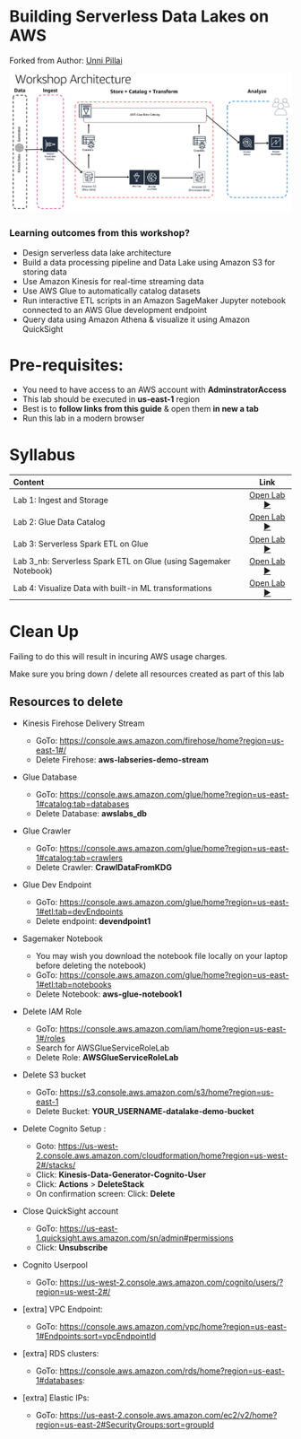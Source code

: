 # Building Serverless Data Lakes on AWS
Forked from Author: [Unni Pillai](github.com/unnipillai/techfest-building-serverless-datalake-on-aws) 

![Architecture Diagram](./img/unnik-techfest-2019-lab-architecture.png)

### Learning outcomes from this workshop?
* Design serverless data lake architecture
* Build a data processing pipeline and Data Lake using Amazon S3 for storing data
* Use Amazon Kinesis for real-time streaming data
* Use AWS Glue to automatically catalog datasets
* Run interactive ETL scripts in an Amazon SageMaker Jupyter notebook connected to an AWS Glue development endpoint
* Query data using Amazon Athena & visualize it using Amazon QuickSight

# Pre-requisites:  
* You need to have access to an AWS account with **AdminstratorAccess**
* This lab should be executed in **us-east-1** region
* Best is to **follow links from this  guide** & open them **in new a tab**
* Run this lab in a modern browser

# Syllabus

|Content| Link|
|:-----|:--:|
|Lab 1: Ingest and Storage |[Open Lab :arrow_forward:](./lab1)|
|Lab 2: Glue Data Catalog |[Open Lab :arrow_forward:](./lab2)|
|Lab 3: Serverless Spark ETL on Glue  |[Open Lab :arrow_forward:](./lab3)|
|Lab 3_nb: Serverless Spark ETL on Glue (using Sagemaker Notebook)  |[Open Lab :arrow_forward:](./lab3_nb)|
|Lab 4: Visualize Data with built-in ML transformations |[Open Lab :arrow_forward:](./lab4)|

# Clean Up

Failing to do this will result in incuring AWS usage charges.

Make sure you bring down / delete all resources created as part of this lab

## Resources to delete
* Kinesis Firehose Delivery Stream
	* GoTo: https://console.aws.amazon.com/firehose/home?region=us-east-1#/
	* Delete Firehose:  **aws-labseries-demo-stream**
* Glue Database
	* GoTo: https://console.aws.amazon.com/glue/home?region=us-east-1#catalog:tab=databases
	* Delete Database: **awslabs_db**
* Glue Crawler
	* GoTo: https://console.aws.amazon.com/glue/home?region=us-east-1#catalog:tab=crawlers
	* Delete Crawler: **CrawlDataFromKDG**
* Glue Dev Endpoint
	* GoTo: https://console.aws.amazon.com/glue/home?region=us-east-1#etl:tab=devEndpoints
	* Delete endpoint: **devendpoint1**
* Sagemaker Notebook
	* You may wish you download the notebook file locally on your laptop before deleting the notebook)
	* GoTo: https://console.aws.amazon.com/glue/home?region=us-east-1#etl:tab=notebooks
	* Delete Notebook: **aws-glue-notebook1**
* Delete IAM Role
	* GoTo: https://console.aws.amazon.com/iam/home?region=us-east-1#/roles
	* Search for AWSGlueServiceRoleLab
	* Delete Role: **AWSGlueServiceRoleLab**
* Delete S3 bucket
	* GoTo: https://s3.console.aws.amazon.com/s3/home?region=us-east-1
	* Delete Bucket: **YOUR_USERNAME-datalake-demo-bucket**
* Delete Cognito Setup :
	* Goto: https://us-west-2.console.aws.amazon.com/cloudformation/home?region=us-west-2#/stacks/
	* Click: **Kinesis-Data-Generator-Cognito-User**
	* Click: **Actions** > **DeleteStack**
	* On confirmation screen: Click: **Delete**
* Close QuickSight account
	* GoTo: https://us-east-1.quicksight.aws.amazon.com/sn/admin#permissions
	* Click: **Unsubscribe**
* Cognito Userpool
	* GoTo: https://us-west-2.console.aws.amazon.com/cognito/users/?region=us-west-2#/

* [extra] VPC Endpoint: 
	* GoTo: https://console.aws.amazon.com/vpc/home?region=us-east-1#Endpoints:sort=vpcEndpointId

* [extra] RDS clusters: 
	* GoTo: https://console.aws.amazon.com/rds/home?region=us-east-1#databases:
	
* [extra] Elastic IPs: 
	* GoTo: https://us-east-2.console.aws.amazon.com/ec2/v2/home?region=us-east-2#SecurityGroups:sort=groupId
	
